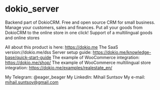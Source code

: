 # dokio_server
Backend part of DokioCRM. Free and open source CRM for small business. Manage your customers, sales and finances. Put all your goods from DokioCRM to the online store in one click! Support of a multilingual goods and online stores

All about this product is here: https://dokio.me
The SaaS version://dokio.me/dss
Server setup guide: https://dokio.me/knowledge-base/quick-start-guide
The example of WooCommerce integration: https://dokio.me/shop/
The example of WooCommerce multilingual store integration: https://dokio.me/examples/realestate_en/

My Telegram: @eager_beager
My LinkedIn: Mihail Suntsov
My e-mail: mihail.suntsov@gmail.com
